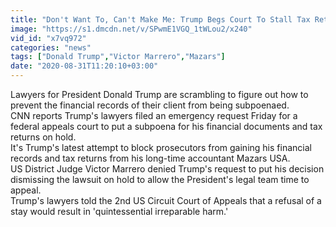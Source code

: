 ```yaml
---
title: "Don't Want To, Can't Make Me: Trump Begs Court To Stall Tax Return Subpoena"
image: "https://s1.dmcdn.net/v/SPwmE1VGQ_1tWLou2/x240"
vid_id: "x7vq972"
categories: "news"
tags: ["Donald Trump","Victor Marrero","Mazars"]
date: "2020-08-31T11:20:10+03:00"
---
```

Lawyers for President Donald Trump are scrambling to figure out how to prevent the financial records of their client from being subpoenaed.  <br>CNN reports Trump's lawyers filed an emergency request Friday for a federal appeals court to put a subpoena for his financial documents and tax returns on hold.  <br>It's Trump's latest attempt to block prosecutors from gaining his financial records and tax returns from his long-time accountant Mazars USA.  <br>US District Judge Victor Marrero denied Trump's request to put his decision dismissing the lawsuit on hold to allow the President's legal team time to appeal.  <br>Trump's lawyers told the 2nd US Circuit Court of Appeals that a refusal of a stay would result in 'quintessential irreparable harm.'
